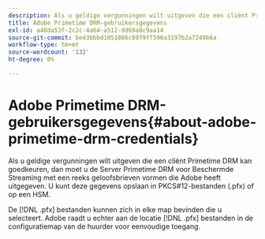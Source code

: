 ```yaml
---
description: Als u geldige vergunningen wilt uitgeven die een cliënt Primetime DRM kan goedkeuren, dan moet u de Server Primetime DRM voor Beschermde Streaming met een reeks geloofsbrieven vormen die Adobe heeft uitgegeven. U kunt deze gegevens opslaan in PKCS#12-bestanden (.pfx) of op een HSM.
title: Adobe Primetime DRM-gebruikersgegevens
exl-id: a48da53f-2c2c-4a64-a512-dd69a8c9aa14
source-git-commit: be43bbbd1051886c8979ff590a3197b2a7249b6a
workflow-type: tm+mt
source-wordcount: '132'
ht-degree: 0%

---
```


# Adobe Primetime DRM-gebruikersgegevens{#about-adobe-primetime-drm-credentials}

Als u geldige vergunningen wilt uitgeven die een cliënt Primetime DRM kan goedkeuren, dan moet u de Server Primetime DRM voor Beschermde Streaming met een reeks geloofsbrieven vormen die Adobe heeft uitgegeven. U kunt deze gegevens opslaan in PKCS#12-bestanden (.pfx) of op een HSM.

De [!DNL .pfx] bestanden kunnen zich in elke map bevinden die u selecteert. Adobe raadt u echter aan de locatie [!DNL .pfx] bestanden in de configuratiemap van de huurder voor eenvoudige toegang.

